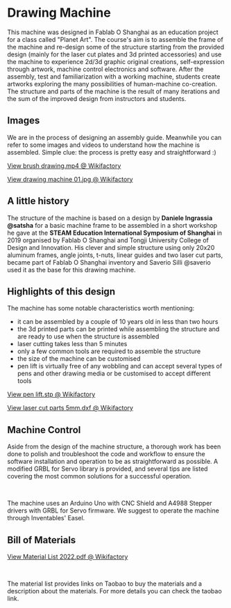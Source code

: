 # Drawing Machine

This machine was designed in Fablab O Shanghai as an education project for a class called "Planet Art". The course's aim is to assemble the frame of the machine and re-design some of the structure starting from the provided design \(mainly for the laser cut plates and 3d printed accessories\) and use the machine to experience 2d/3d graphic original creations, self-expression through artwork, machine control electronics and software. After the assembly, test and familiarization with a working machine, students create artworks exploring the many possibilities of human-machine co-creation. The structure and parts of the machine is the result of many iterations and the sum of the improved design from instructors and students.

## Images

We are in the process of designing an assembly guide. Meanwhile you can refer to some images and videos to understand how the machine is assembled. Simple clue: the process is pretty easy and straightforward :\)

[View brush drawing.mp4 @ Wikifactory](https://wikifactory.com/@saverio/drawing-machine/file/Video%20and%20Images/brush%20drawing.mp4)

[View drawing machine 01.jpg @ Wikifactory](https://wikifactory.com/@saverio/drawing-machine/file/Video%20and%20Images/drawing%20machine%2001.jpg)

## A little history





The  structure of the machine is based on a design by **Daniele Ingrassia @satsha** for a basic machine frame to be assembled in a short workshop he gave at the **STEAM Education International Symposium of Shanghai** in 2019 organised by Fablab O Shanghai and Tongji University College of Design and Innovation. His clever and simple structure using only 20x20 aluminum frames, angle joints, t-nuts, linear guides and two laser cut parts, became part of  Fablab O Shanghai inventory and Saverio Silli @saverio used it as the base for this drawing machine.





## Highlights of this design

The machine has some notable characteristics worth mentioning:

* it can be assembled by a couple of 10 years old in less than two hours
* the 3d printed parts can be printed while assembling the structure and are ready to use when the structure is assembled
* laser cutting takes less than 5 minutes
* only a few common tools are required to assemble the structure
* the size of the machine can be customised
* pen lift is virtually free of any wobbling and can accept several types of pens and other drawing media or be customised to accept different tools

[View pen lift.stp @ Wikifactory](https://wikifactory.com/@saverio/drawing-machine/file/Design%20Files/pen%20lift.stp)

[View laser cut parts 5mm.dxf @ Wikifactory](https://wikifactory.com/@saverio/drawing-machine/file/Design%20Files/laser%20cut%20parts%205mm.dxf)

## Machine Control





Aside from the design of the machine structure, a thorough work has been done to polish and troubleshoot the code and workflow to ensure the software installation and operation to be as straightforward as possible. A modified GRBL for Servo library is provided, and several tips are listed covering the most common solutions for a successful operation.

​

The machine uses an Arduino Uno with CNC Shield and A4988 Stepper drivers with GRBL for Servo firmware. We suggest to operate the machine through Inventables' Easel.




## Bill of Materials

[View Material List 2022.pdf @ Wikifactory](https://wikifactory.com/@saverio/drawing-machine/file/Material%20List%202022.pdf)

​

The material list provides links on Taobao to buy the materials and a description about the materials. For more details you can check the taobao link.